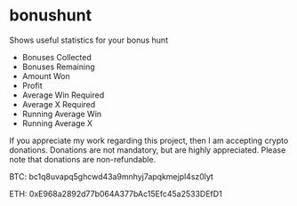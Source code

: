 # bonushunt
Shows useful statistics for your bonus hunt
- Bonuses Collected
- Bonuses Remaining
- Amount Won
- Profit
- Average Win Required
- Average X Required
- Running Average Win
- Running Average X

If you appreciate my work regarding this project, then I am accepting crypto donations. Donations are not mandatory, but are highly appreciated. Please note that donations are non-refundable.

BTC: bc1q8uvapq5ghcwd43a9mnhyj7apqkmejpl4sz0lyt

ETH: 0xE968a2892d77b064A377bAc15Efc45a2533DEfD1
